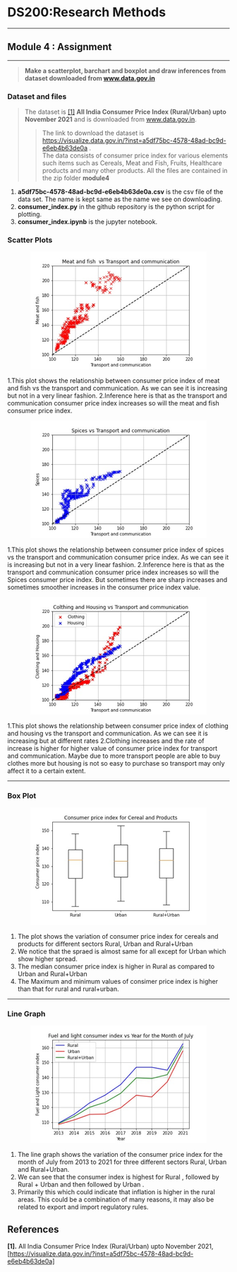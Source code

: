 # DS200:Research Methods
* * *
## Module 4 : Assignment
* * *

> **Make a scatterplot, barchart and boxplot and draw inferences from dataset downloaded from www.data.gov.in**

### Dataset and files
> The dataset is <a href="#my_anchor">[1]</a> **All India Consumer Price Index (Rural/Urban) upto November 2021** and is  downloaded from www.data.gov.in.
>> The link to download the dataset is https://visualize.data.gov.in/?inst=a5df75bc-4578-48ad-bc9d-e6eb4b63de0a .<br/> The data consists of consumer price index for various elements such items such as Cereals, Meat and Fish, Fruits, Healthcare products and many other products.
> All the files are contained in the zip folder **module4**
1.  **a5df75bc-4578-48ad-bc9d-e6eb4b63de0a.csv** is the csv file of the data set. The name is kept same as the name we see on downloading. 
2.  **consumer_index.py** in the github repository is the python script for plotting. 
3.  **consumer_index.ipynb** is the jupyter notebook.

### Scatter Plots
 <p align="center">
 <img src="pics/scatter_meat_transport.jpg" width="400px" alt=""> 
 </p>
1.This plot shows the relationship between consumer price index of meat and fish vs the transport and communication. As we can see it is increasing but not in a very linear fashion. 
2.Inference here is that as the transport and communication consumer price index increases so will the meat and fish consumer price index.

<p align="center">
 <img src="pics/scatter_Spices_transport.jpg" width="400px" alt=""> 
 </p>
1.This plot shows the relationship between consumer price index of spices vs the transport and communication consumer price index. As we can see it is increasing but not in a very linear fashion. 
2.Inference here is that as the transport and communication consumer price index increases so will the Spices consumer price index. But sometimes there are sharp increases and sometimes smoother increases in the consumer price index value. 

<p align="center">
 <img src="pics/scatter_clothing_housing.jpg" width="400px" alt=""> 
 </p>
1.This plot shows the relationship between consumer price index of clothing and housing vs the transport and communication. As we can see it is increasing but at different rates
2.Clothing increases and the rate of increase is higher for higher value of consumer price index for transport and communication. Maybe due to more transport people are able to buy clothes more but housing is not so easy to purchase so transport may only affect it to a certain extent. 

* * *

### Box Plot

<p align="center">
 <img src="pics/box_cereal.jpg" width="400px" alt=""> 
</p>

1.  The plot shows the variation of consumer price index for cereals and products for different sectors Rural, Urban and Rural+Urban 
2.  We notice that the spraed is almost same for all except for Urban which show higher spread. 
3.  The median consumer price index is higher in Rural as compared to Urban and Rural+Urban 
4.  The Maximum and minimum values of consimer price index is higher than that for rural and rural+urban. 


* * *
### Line Graph

<p align="center">
 <img src="pics/line_july.jpg" width="400px" alt=""> 
</p>


1.  The line graph shows the variation of the consumer price index for the month of July from 2013 to 2021 for three different sectors Rural, Urban and Rural+Urban. 
2.  We can see that the consumer index is highest for Rural , followed by Rural + Urban and then followed by Urban .
3.  Primarily this which could indicate that inflation is higher in the rural areas. This could be a combination of many reasons, it may also be related to export and import regulatory rules. 


## References
<b id="my_anchor">[1].</b>  All India Consumer Price Index (Rural/Urban) upto November 2021, [https://visualize.data.gov.in/?inst=a5df75bc-4578-48ad-bc9d-e6eb4b63de0a]
